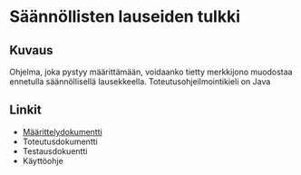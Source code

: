 Säännöllisten lauseiden tulkki
==============================

Kuvaus
------
Ohjelma, joka pystyy määrittämään, voidaanko tietty merkkijono muodostaa ennetulla säännöllisellä lausekkeella. Toteutusohjeilmointikieli on Java

Linkit
------

* [Määrittelydokumentti]("./documentation/määrittelydokumentti.md")
* Toteutusdokumentti
* Testausdokuentti
* Käyttöohje